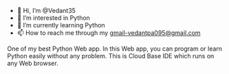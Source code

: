 - 👋 Hi, I’m @Vedant35
- 👀 I’m interested in Python
- 🌱 I’m currently learning Python
- 📫 How to reach me through my gmail-vedantpa095@gmail.com

One of my best Python Web app. In this Web app, you can program or learn Python easily without any problem. This is Cloud Base IDE which runs on any Web browser.

